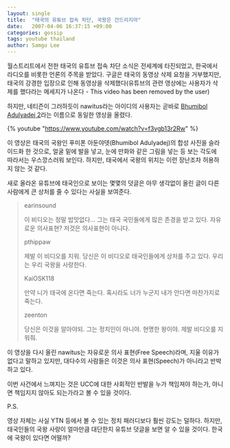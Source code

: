 ```yaml
---
layout: single
title:  "태국의 유튜브 접속 차단, 국왕은 건드리지마"
date:   2007-04-06 16:37:15 +09:00
categories: gossip
tags: youtube thailand
author: Samgu Lee
---
```

월스트리트에서 전한 태국의 유튜브 접속 차단 소식은 전세계에 타진되었고, 한국에서 라디오를 비롯한 언론의 주목을 받았다. 구글은 태국의 동영상 삭제 요청을 거부했지만, 태국의 강경한 입장으로 인해 동영상을 삭제했다(유튜브의 관련 영상에는 사용자가 삭제를 했다라는 메세지가 나온다 - This video has been removed by the user)

하지만, 네티즌이 그러하듯이 nawitus라는 아이디의 사용자는 곧바로 [Bhumibol Adulyadej 2](https://www.youtube.com/watch?v=f3vgb13r2Rw)라는 이름으로 동일한 영상을 올렸다.

{% youtube "https://www.youtube.com/watch?v=f3vgb13r2Rw" %}

이 영상은 태국의 국왕인 푸미폰 아둔야뎃(Bhumibol Adulyadej)의 합성 사진을 슬라이드화 한 것으로, 얼굴 밑에 발을 넣고, 눈에 만화와 같은 그림을 넣는 등 보는 각도에 따라서는 우스깡스러워 보인다. 하지만, 태국에서 국왕의 위치는 이런 장난조차 허용하지 않는 것 같다.

새로 올라온 유튜브에 태국인으로 보이는 몇몇의 덧글은 아무 생각없이 올린 글이 다른 사람에게 큰 상처를 줄 수 있다는 사실을 보여준다.

> earinsound
>
> 이 비디오는 정말 밥맛없다... 그는 태국 국민들에게 많은 존경을 받고 있다. 자유로운 의사표현? 저것은 의사표현이 아니다.
>
> pthippaw
>
> 제발 이 비디오를 지워. 당신은 이 비디오로 태국인들에게 상처를 주고 있다. 우리는 우리 국왕을 사랑한다.
>
> KaiOSK118
>
> 만약 니가 태국에 온다면 죽는다. 혹시라도 너가 누군지 내가 안다면 마찬가지로 죽는다.
>
> zeenton
>
> 당신은 이것을 알아야되. 그는 정치인이 아니야. 현명한 왕이야. 제발 비디오를 지워줘.

이 영상을 다시 올린 nawitus는 자유로운 의사 표현(Free Speech)라며, 지울 이유가 없다고 말하고 있지만, 대다수의 사람들은 이것은 의사 표현(Speech)가 아니라고 반박하고 있다.

이번 사건에서 느껴지는 것은 UCC에 대한 사회적인 반발을 누가 책임져야 하는가, 아니면 책임지지 않아도 되는가라고 볼 수 있을 것이다.

P.S.

영상 자체는 사실 YTN 등에서 볼 수 있는 정치 패러디보다 훨씬 강도는 덜하다. 하지만, 태국인들의 국왕 사랑이 얼마만큼 대단한지 유튜브 덧글을 보면 알 수 있을 것이다. 한국에 국왕이 있다면 어떨까?
